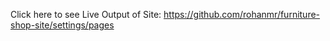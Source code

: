 Click here to see Live Output of Site:
https://github.com/rohanmr/furniture-shop-site/settings/pages
